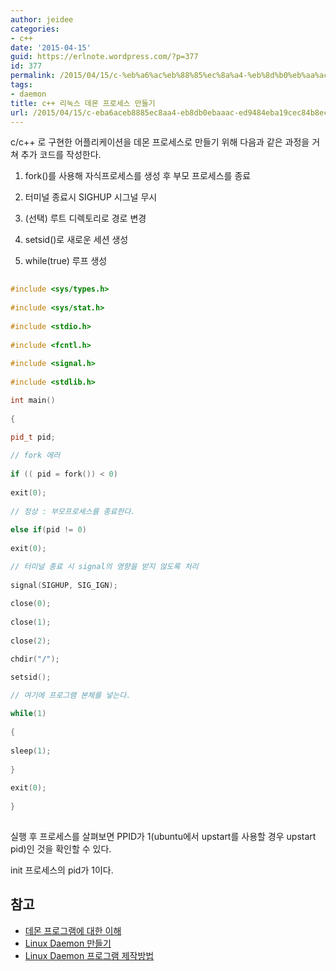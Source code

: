```yaml
---
author: jeidee
categories:
- c++
date: '2015-04-15'
guid: https://erlnote.wordpress.com/?p=377
id: 377
permalink: /2015/04/15/c-%eb%a6%ac%eb%88%85%ec%8a%a4-%eb%8d%b0%eb%aa%ac-%ed%94%84%eb%a1%9c%ec%84%b8%ec%8a%a4-%eb%a7%8c%eb%93%a4%ea%b8%b0/
tags:
- daemon
title: c++ 리눅스 데몬 프로세스 만들기
url: /2015/04/15/c-eba6aceb8885ec8aa4-eb8db0ebaaac-ed9484eba19cec84b8ec8aa4-eba78ceb93a4eab8b0
---
```


c/c++ 로 구현한 어플리케이션을 데몬 프로세스로 만들기 위해 다음과 같은 과정을 거쳐 추가 코드를 작성한다.

1) fork()를 사용해 자식프로세스를 생성 후 부모 프로세스를 종료
  
2) 터미널 종료시 SIGHUP 시그널 무시
  
3) (선택) 루트 디렉토리로 경로 변경
  
4) setsid()로 새로운 세션 생성
  
5) while(true) 루프 생성

```cpp
  
#include <sys/types.h>
  
#include <sys/stat.h>
  
#include <stdio.h>
  
#include <fcntl.h>
  
#include <signal.h>
  
#include <stdlib.h>

int main()
  
{
      
pid_t pid;

// fork 에러
      
if (( pid = fork()) < 0)
          
exit(0);
      
// 정상 : 부모프로세스를 종료한다.
      
else if(pid != 0)
          
exit(0);

// 터미널 종료 시 signal의 영향을 받지 않도록 처리
      
signal(SIGHUP, SIG_IGN);
      
close(0);
      
close(1);
      
close(2);

chdir("/");

setsid(); 

// 여기에 프로그램 본체를 넣는다.
      
while(1)
      
{
          
sleep(1);
      
}
      
exit(0);
  
}
  
```

실행 후 프로세스를 살펴보면 PPID가 1(ubuntu에서 upstart를 사용할 경우 upstart pid)인 것을 확인할 수 있다.
  
init 프로세스의 pid가 1이다.

## 참고

  * [데몬 프로그램에 대한 이해](http://www.joinc.co.kr/modules/moniwiki/wiki.php/article/%B5%A5%B8%F3(daemon)%20%C7%C1%B7%CE%B1%D7%B7%A5%BF%A1%20%B4%EB%C7%D1%20%C0%CC%C7%D8)
  * [Linux Daemon 만들기](http://www.freezner.com/archives/503)
  * [Linux Daemon 프로그램 제작방법](http://realmind.tistory.com/entry/linux-Daemon%EB%8D%B0%EB%AA%AC-%ED%94%84%EB%A1%9C%EA%B7%B8%EB%9E%A8-%EC%A0%9C%EC%9E%91%EB%B0%A9%EB%B2%95)